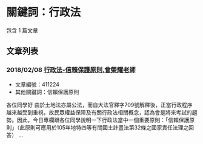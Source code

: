 # 關鍵詞：行政法

包含 1 篇文章

## 文章列表

### 2018/02/08 [行政法-信賴保護原則,曾榮耀老師](../../articles/411224_%E8%A1%8C%E6%94%BF%E6%B3%95-%E4%BF%A1%E8%B3%B4%E4%BF%9D%E8%AD%B7%E5%8E%9F%E5%89%87%2C%E6%9B%BE%E6%A6%AE%E8%80%80%E8%80%81%E5%B8%AB.md)
- 文章編號：411224
- 其他關鍵詞：信賴保護原則

各位同學好 由於土地法亦屬公法，而自大法官釋字709號解釋後，正當行政程序越來越受到重視，故民眾權益保障及有關行政法相關概念，認為會是將來考試的趨勢。因此，今日專欄跟各位同學說明一下行政法當中一個重要原則：「信賴保護原則」（此原則可應用於105年地特四等有關國土計畫法第32條之國家責任法理之回答） ...
